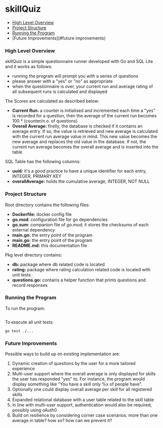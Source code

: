# skillQuiz

- [High Level Overview](#overview)
- [Project Structure](#structure)
- [Running the Program](#execution)
- [Future Improvements](#future improvements)

### High Level Overview <a name="overview"></a>

skillQuiz is a simple questionnaire runner developed with Go and SQL Lite and it works as follows:
- running the program will prompt you with a series of questions
- please answer with a "yes" or "no" as appropriate
- when the questionnaire is over, your current run and average rating of all subsequent runs is calculated and displayed

The Scores are calculated as described below:
- **Current Run:** a counter is initialised and incremented each time a "yes" is recorded for a question, then the average of the current
    run becomes 100 * (counter/n.o. of questions)
- **Overall Average:** firstly, the database is checked if it contains an average entry. If so, the value is retrieved and new average is 
    calculated with the current run average value in mind. This new value becomes the new average and replaces the old value in the database. 
    If not, the current run average becomes the overall average and is inserted into the table
  
SQL Table has the following columns:

- **uuid:** it's a good practice to have a unique identifier for each entry, INTEGER, PRIMARY KEY
- **overallAverage:** holds the cumulative average, INTEGER, NOT NULL

### Project Structure <a name="structure"></a>

Root directory contains the following files:
- **Dockerfile:** docker config file
- **go.mod**: configuration file for go dependencies
- **go.sum**: companion file of _go.mod_; it stores the checksums of each external dependency
- **main.go:** the entry point of the program  
- **main.go:** the entry point of the program
- **README.md:** this documentation file

Pkg level directory contains:

- **db:** package where db related code is located
- **rating:** package where rating calculation related code is located with unit tests
- **questions.go:** contains a helper function that prints questions and record responses

### Running the Program <a name="execution"></a>

To run the program:
```

```

To execute all unit tests:
```
go test ./...
```

### Future Improvements <a name="future improvements"></a>

Possible ways to build up on existing implementation are:
1) Dynamic creation of questions by the user for a more tailored experience
2) Multi-user support where the overall average is only displayed for skills the user has responded "yes" to. For instance,
the program would display something like "You have a skill only %x of people have".
3) Optionally one could display overall average per skill for all registered skills
4) Expanded relational database with a user table related to the skill table
5) In line with multi-user support, authentication would also be required, possibly using oAuth0
6) Build on resilience by considering corner case scenarios: more than one average in table? how so? how can we prevent it?